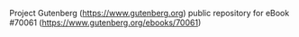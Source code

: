Project Gutenberg (https://www.gutenberg.org) public repository for
eBook #70061 (https://www.gutenberg.org/ebooks/70061)
